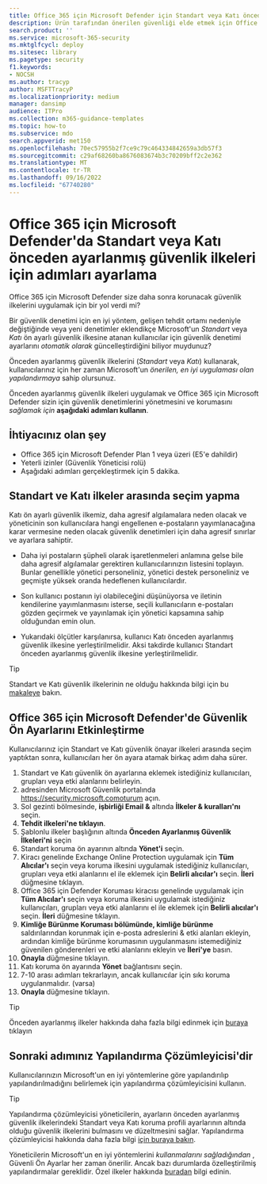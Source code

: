 ```yaml
---
title: Office 365 için Microsoft Defender için Standart veya Katı önceden ayarlanmış güvenlik ilkelerini hızlı bir şekilde ayarlama adımları
description: Ürün tarafından önerilen güvenliği elde etmek için Office 365 için Microsoft Defender'da önceden ayarlanmış güvenlik ilkelerini ayarlama adımı. Önceden ayarlanmış ilkeler *, Standart* veya *Katı* bir güvenlik profili ayarlar. Bunları ayarlayın ve Office 365 için Microsoft Defender bu güvenlik denetimlerini sizin için yönetir ve korur.
search.product: ''
ms.service: microsoft-365-security
ms.mktglfcycl: deploy
ms.sitesec: library
ms.pagetype: security
f1.keywords:
- NOCSH
ms.author: tracyp
author: MSFTTracyP
ms.localizationpriority: medium
manager: dansimp
audience: ITPro
ms.collection: m365-guidance-templates
ms.topic: how-to
ms.subservice: mdo
search.appverid: met150
ms.openlocfilehash: 70ec57955b2f7ce9c79c464334842659a3db57f3
ms.sourcegitcommit: c29af68260ba8676083674b3c70209bff2c2e362
ms.translationtype: MT
ms.contentlocale: tr-TR
ms.lasthandoff: 09/16/2022
ms.locfileid: "67740280"
---
```

# <a name="set-up-steps-for-the-standard-or-strict-preset-security-policies-in-microsoft-defender-for-office-365"></a>Office 365 için Microsoft Defender'da Standart veya Katı önceden ayarlanmış güvenlik ilkeleri için adımları ayarlama

Office 365 için Microsoft Defender size daha sonra korunacak güvenlik ilkelerini uygulamak için bir yol verdi mi?

Bir güvenlik denetimi için en iyi yöntem, gelişen tehdit ortamı nedeniyle değiştiğinde veya yeni denetimler eklendikçe Microsoft'un *Standart* veya *Katı* ön ayarlı güvenlik ilkesine atanan kullanıcılar için güvenlik denetimi ayarlarını *otomatik olarak* güncelleştirdiğini biliyor muydunuz?

Önceden ayarlanmış güvenlik ilkelerini (*Standart* veya *Katı*) kullanarak, kullanıcılarınız için her zaman Microsoft'un *önerilen, en iyi uygulaması olan yapılandırmaya* sahip olursunuz.

Önceden ayarlanmış güvenlik ilkeleri uygulamak ve Office 365 için Microsoft Defender sizin için güvenlik denetimlerini yönetmesini ve korumasını *sağlamak için* **aşağıdaki adımları kullanın**.

## <a name="what-you-will-need"></a>İhtiyacınız olan şey
- Office 365 için Microsoft Defender Plan 1 veya üzeri (E5'e dahildir)
- Yeterli izinler (Güvenlik Yöneticisi rolü)
- Aşağıdaki adımları gerçekleştirmek için 5 dakika.

## <a name="choose-between-standard-and-strict-policies"></a>Standart ve Katı ilkeler arasında seçim yapma

Katı ön ayarlı güvenlik ilkemiz, daha agresif algılamalara neden olacak ve yöneticinin son kullanıcılara hangi engellenen e-postaların yayımlanacağına karar vermesine neden olacak güvenlik denetimleri için daha agresif sınırlar ve ayarlara sahiptir.

- Daha iyi postaların şüpheli olarak işaretlenmeleri anlamına gelse bile daha agresif algılamalar gerektiren kullanıcılarınızın listesini toplayın. Bunlar genellikle yönetici personeliniz, yönetici destek personeliniz ve geçmişte yüksek oranda hedeflenen kullanıcılardır.

- Son kullanıcı postanın iyi olabileceğini düşünüyorsa ve iletinin kendilerine yayımlanmasını isterse, seçili kullanıcıların e-postaları gözden geçirmek ve yayınlamak için yönetici kapsamına sahip olduğundan emin olun.

- Yukarıdaki ölçütler karşılanırsa, kullanıcı Katı önceden ayarlanmış güvenlik ilkesine yerleştirilmelidir. Aksi takdirde kullanıcı Standart önceden ayarlanmış güvenlik ilkesine yerleştirilmelidir.

> [!TIP]
> Standart ve Katı güvenlik ilkelerinin ne olduğu hakkında bilgi için bu [makaleye](../../office-365-security/recommended-settings-for-eop-and-office365.md) bakın.

## <a name="enable-security-presets-in-microsoft-defender-for-office-365"></a>Office 365 için Microsoft Defender'de Güvenlik Ön Ayarlarını Etkinleştirme

Kullanıcılarınız için Standart ve Katı güvenlik önayar ilkeleri arasında seçim yaptıktan sonra, kullanıcıları her ön ayara atamak birkaç adım daha sürer.

1. Standart ve Katı güvenlik ön ayarlarına eklemek istediğiniz kullanıcıları, grupları veya etki alanlarını belirleyin.
1. adresinden Microsoft Güvenlik portalında https://security.microsoft.comoturum açın.
1. Sol gezinti bölmesinde, **işbirliği Email &** altında **İlkeler & kuralları'nı** seçin.
1. **Tehdit ilkeleri'ne tıklayın**.
1. Şablonlu ilkeler başlığının altında **Önceden Ayarlanmış Güvenlik** **İlkeleri'ni** seçin
1. Standart koruma ön ayarının altında **Yönet'i** seçin.
1. Kiracı genelinde Exchange Online Protection uygulamak için **Tüm Alıcılar'ı** seçin veya koruma ilkesini uygulamak istediğiniz kullanıcıları, grupları veya etki alanlarını el ile eklemek için **Belirli alıcılar'ı** seçin. **İleri** düğmesine tıklayın.
1. Office 365 için Defender Koruması kiracısı genelinde uygulamak için **Tüm Alıcılar'ı** seçin veya koruma ilkesini uygulamak istediğiniz kullanıcıları, grupları veya etki alanlarını el ile eklemek için **Belirli alıcılar'ı** seçin. **İleri** düğmesine tıklayın.
1. **Kimliğe Bürünme Koruması bölümünde, kimliğe bürünme** saldırılarından korunmak için e-posta adreslerini & etki alanları ekleyin, ardından kimliğe bürünme korumasının uygulanmasını istemediğiniz güvenilen gönderenleri ve etki alanlarını ekleyin ve **İleri'ye** basın.
1. **Onayla** düğmesine tıklayın.
1. Katı koruma ön ayarında **Yönet** bağlantısını seçin.
1. 7-10 arası adımları tekrarlayın, ancak kullanıcılar için sıkı koruma uygulanmalıdır. (varsa)
1. **Onayla** düğmesine tıklayın.

> [!TIP]
> Önceden ayarlanmış ilkeler hakkında daha fazla bilgi edinmek için [buraya](../../office-365-security/preset-security-policies.md) tıklayın

## <a name="your-next-step-is-config-analyzer"></a>Sonraki adımınız Yapılandırma Çözümleyicisi'dir

Kullanıcılarınızın Microsoft'un en iyi yöntemlerine göre yapılandırılıp yapılandırılmadığını belirlemek için yapılandırma çözümleyicisini kullanın.

> [!TIP]
> Yapılandırma çözümleyicisi yöneticilerin, ayarların önceden ayarlanmış güvenlik ilkelerindeki Standart veya Katı koruma profili ayarlarının altında olduğu güvenlik ilkelerini bulmasını ve düzeltmesini sağlar. Yapılandırma çözümleyicisi hakkında daha fazla bilgi [için buraya bakın](../../office-365-security/configuration-analyzer-for-security-policies.md).

Yöneticilerin Microsoft'un en iyi yöntemlerini *kullanmalarını sağladığından* , Güvenli Ön Ayarlar her zaman önerilir. Ancak bazı durumlarda özelleştirilmiş yapılandırmalar gereklidir. Özel ilkeler hakkında [buradan](../../office-365-security/tenant-wide-setup-for-increased-security.md) bilgi edinin.

